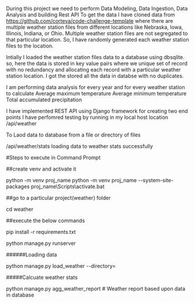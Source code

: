 During this project we need to perform Data Modeling, Data Ingestion, Data Analysis and building Rest API
To get the data I have cloned data from https://github.com/corteva/code-challenge-template where there are multiple weather station files from different locations like Nebraska, Iowa, Illinois, Indiana, or Ohio. Multiple weather station files are not segregated to that particular location. So, I have randomly generated each weather station files to the location.

Intially I loaded the weather station files data to a database using dbsqlite. so, here the data is stored in key value pairs where we unique set of record with no redundancy and allocating each record with a particular weather station location. I got the stored all the data in databse with no duplicates.

I am performing data analysis for every year and for every weather station to calculate
Average maximum temperature
Average minimum temperature
Total accumulated precipitation

I have implemented REST API using Django framework for creating two end points
I have perfomred testing by running in my local host location 
/api/weather

To Laod data to database from a file or directory of files

/api/weather/stats
loading data to weather stats successfully 




#Steps to execute in Command Prompt

##create venv and activate it

python -m venv proj_name
python -m venv proj_name --system-site-packages
proj_name\Scripts\activate.bat

##go to a particular project(weather) folder

cd weather

##execute the below commands

pip install -r requirements.txt

python manage.py runserver

######Loading data 

python manage.py load_weather --directory=<path of weatherstation files>

#####Calcuate weather stats

python manage.py agg_weather_report  # Weather report based upon data in database










